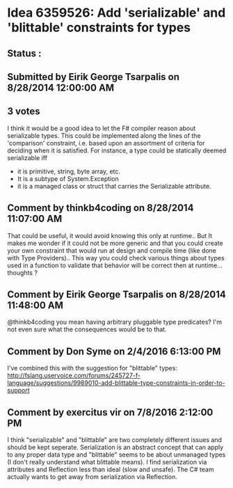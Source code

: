 # Idea 6359526: Add 'serializable' and 'blittable' constraints for types #

## Status : 

## Submitted by Eirik George Tsarpalis on 8/28/2014 12:00:00 AM

## 3 votes

I think it would be a good idea to let the F# compiler reason about serializable types. This could be implemented along the lines of the 'comparison' constraint, i.e. based upon an assortment of criteria for deciding when it is satisfied.
For instance, a type could be statically deemed serializable iff
* it is primitive, string, byte array, etc.
* It is a subtype of System.Exception
* it is a managed class or struct that carries the Serializable attribute.


## Comment by thinkb4coding on 8/28/2014 11:07:00 AM

That could be useful, it would avoid knowing this only at runtime.. But It makes me wonder if it could not be more generic and that you could create your own constraint that would run at design and compile time (like done with Type Providers)..
This way you could check various things about types used in a function to validate that behavior will be correct then at runtime... thoughts ?

## Comment by Eirik George Tsarpalis on 8/28/2014 11:48:00 AM

@thinkb4coding you mean having arbitrary pluggable type predicates? I'm not even sure what the consequences would be to that.

## Comment by Don Syme on 2/4/2016 6:13:00 PM

I've combined this with the suggestion for "blittable" types: http://fslang.uservoice.com/forums/245727-f-language/suggestions/9989010-add-blittable-type-constraints-in-order-to-support

## Comment by exercitus vir on 7/8/2016 2:12:00 PM

I think "serializable" and "blittable" are two completely different issues and should be kept seperate. Serialization is an abstract concept that can apply to any proper data type and "blittable" seems to be about unmanaged types (I don't really understand what blittable means).
I find serialization via attributes and Reflection less than ideal (slow and unsafe). The C# team actually wants to get away from serialization via Reflection.
